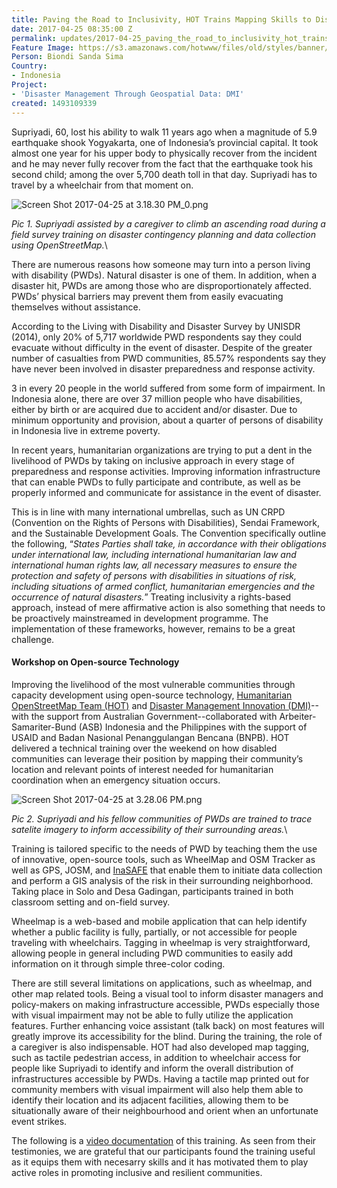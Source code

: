 ```yaml
---
title: Paving the Road to Inclusivity, HOT Trains Mapping Skills to Disabled Communities
date: 2017-04-25 08:35:00 Z
permalink: updates/2017-04-25_paving_the_road_to_inclusivity_hot_trains_mapping_skills_to_disabled_communities
Feature Image: https://s3.amazonaws.com/hotwww/files/old/styles/banner/public/Screen+Shot+2017-04-25+at+3.31.37+PM.png
Person: Biondi Sanda Sima
Country:
- Indonesia
Project:
- 'Disaster Management Through Geospatial Data: DMI'
created: 1493109339
---
```


Supriyadi, 60, lost his ability to walk 11 years ago when a magnitude of 5.9 earthquake shook Yogyakarta, one of Indonesia’s provincial capital. It took almost one year for his upper body to physically recover from the incident and he may never fully recover from the fact that the earthquake took his second child; among the over 5,700 death toll in that day. Supriyadi has to travel by a wheelchair from that moment on.

![Screen Shot 2017-04-25 at 3.18.30 PM_0.png](/uploads/Screen%20Shot%202017-04-25%20at%203.18.30%20PM_0.png)

*Pic 1. Supriyadi assisted by a caregiver to climb an ascending road during a field survey training on disaster contingency planning and data collection using OpenStreetMap.*\

There are numerous reasons how someone may turn into a person living with disability (PWDs). Natural disaster is one of them. In addition, when a disaster hit, PWDs are among those who are disproportionately affected. PWDs’ physical barriers may prevent them from easily evacuating themselves without assistance.

According to the Living with Disability and Disaster Survey by UNISDR (2014), only 20% of 5,717 worldwide PWD respondents say they could evacuate without difficulty in the event of disaster. Despite of the greater number of casualties from PWD communities, 85.57% respondents say they have never been involved in disaster preparedness and response activity.

3 in every 20 people in the world suffered from some form of impairment. In Indonesia alone, there are over 37 million people who have disabilities, either by birth or are acquired due to accident and/or disaster. Due to minimum opportunity and provision, about a quarter of persons of disability in Indonesia live in extreme poverty.

In recent years, humanitarian organizations are trying to put a dent in the livelihood of PWDs by taking on inclusive approach in every stage of preparedness and response activities. Improving information infrastructure that can enable PWDs to fully participate and contribute, as well as be properly informed and communicate for assistance in the event of disaster.

This is in line with many international umbrellas, such as UN CRPD (Convention on the Rights of Persons with Disabilities), Sendai Framework, and the Sustainable Development Goals. The Convention specifically outline the following, “*States Parties shall take, in accordance with their obligations under international law, including international humanitarian law and international human rights law, all necessary measures to ensure the protection and safety of persons with disabilities in situations of risk, including situations of armed conflict, humanitarian emergencies and the occurrence of natural disasters.*” Treating inclusivity a rights-based approach, instead of mere affirmative action is also something that needs to be proactively mainstreamed in development programme. The implementation of these frameworks, however, remains to be a great challenge.

#### **Workshop on Open-source Technology**

Improving the livelihood of the most vulnerable communities through capacity development using open-source technology, [Humanitarian OpenStreetMap Team (HOT)](https://www.hotosm.org/updates/openstreetmap.id) and [Disaster Management Innovation (DMI)](https://www.hotosm.org/updates/inasafe.org)--with the support from Australian Government--collaborated with Arbeiter-Samariter-Bund (ASB) Indonesia and the Philippines with the support of USAID and Badan Nasional Penanggulangan Bencana (BNPB). HOT delivered a technical training over the weekend on how disabled communities can leverage their position by mapping their community’s location and relevant points of interest needed for humanitarian coordination when an emergency situation occurs.

![Screen Shot 2017-04-25 at 3.28.06 PM.png](/uploads/Screen%20Shot%202017-04-25%20at%203.28.06%20PM.png)

*Pic 2. Supriyadi and his fellow communities of PWDs are trained to trace satelite imagery to inform accessibility of their surrounding areas.*\

Training is tailored specific to the needs of PWD by teaching them the use of innovative, open-source tools, such as WheelMap and OSM Tracker as well as GPS, JOSM, and [InaSAFE](https://www.hotosm.org/updates/inasafe.org) that enable them to initiate data collection and perform a GIS analysis of the risk in their surrounding neighborhood. Taking place in Solo and Desa Gadingan, participants trained in both classroom setting and on-field survey.

Wheelmap is a web-based and mobile application that can help identify whether a public facility is fully, partially, or not accessible for people traveling with wheelchairs. Tagging in wheelmap is very straightforward, allowing people in general including PWD communities to easily add information on it through simple three-color coding.

There are still several limitations on applications, such as wheelmap, and other map related tools. Being a visual tool to inform disaster managers and policy-makers on making infrastructure accessible, PWDs especially those with visual impairment may not be able to fully utilize the application features. Further enhancing voice assistant (talk back) on most features will greatly improve its accessibility for the blind. During the training, the role of a caregiver is also indispensable. HOT had also developed map tagging, such as tactile pedestrian access, in addition to wheelchair access for people like Supriyadi to identify and inform the overall distribution of infrastructures accessible by PWDs. Having a tactile map printed out for community members with visual impairment will also help them able to identify their location and its adjacent facilities, allowing them to be situationally aware of their neighbourhood and orient when an unfortunate event strikes.

The following is a [video documentation](https://www.youtube.com/watch?v=YI1UmwpVFqw) of this training. As seen from their testimonies, we are grateful that our participants found the training useful as it equips them with necesarry skills and it has motivated them to play active roles in promoting inclusive and resilient communities.